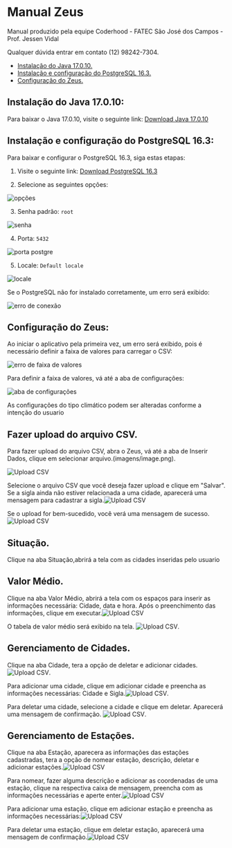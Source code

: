 # Manual Zeus

Manual produzido pela equipe Coderhood - FATEC São José dos Campos - Prof. Jessen Vidal

Qualquer dúvida entrar em contato (12) 98242-7304.


- [Instalação do Java 17.0.10.](#instalação-do-java-17010)
- [Instalação e configuração do PostgreSQL 16.3.](#instalação-e-configuração-do-postgresql-163)
- [Configuração do Zeus.](#configuração-do-zeus)

## Instalação do Java 17.0.10:

Para baixar o Java 17.0.10, visite o seguinte link: [Download Java 17.0.10](https://www.oracle.com/java/technologies/javase/jdk17-archive-downloads.html)

## Instalação e configuração do PostgreSQL 16.3:

Para baixar e configurar o PostgreSQL 16.3, siga estas etapas:

1. Visite o seguinte link: [Download PostgreSQL 16.3](https://www.enterprisedb.com/downloads/postgres-postgresql-downloads)

2. Selecione as seguintes opções:

![opções](imagens/image.png)

3. Senha padrão: `root`

![senha](imagens/image(1).png)

4. Porta: `5432`

![porta postgre](imagens/image(3).png)

5. Locale: `Default locale`

![locale](imagens/image(2).png)

Se o PostgreSQL não for instalado corretamente, um erro será exibido:

![erro de conexão](imagens/image(4).png)

## Configuração do Zeus:

Ao iniciar o aplicativo pela primeira vez, um erro será exibido, pois é necessário definir a faixa de valores para carregar o CSV:

![erro de faixa de valores](imagens/image(5).png)

Para definir a faixa de valores, vá até a aba de configurações:

![aba de configurações](../imagens/07_Configuracoes_tipo_climatico.png)

As configurações do tipo climático podem ser alteradas conforme a intenção do usuario

## Fazer upload do arquivo CSV.

Para fazer upload do arquivo CSV, abra o Zeus, vá até a aba de Inserir Dados, clique em selecionar arquivo.(imagens/image.png).

![Upload CSV](../imagens/image.png)

Selecione o arquivo CSV que você deseja fazer upload e clique em "Salvar".
Se a sigla ainda não estiver relacionada a uma cidade, aparecerá uma mensagem para cadastrar a sigla.![Upload CSV](../imagens/image-3.png)

Se o upload for bem-sucedido, você verá uma mensagem de sucesso.![Upload CSV](../imagens/image-2.png)

## Situação.
Clique na aba Situação,abrirá a tela com as cidades
 inseridas pelo usuario
 [](../imagens/documentacao/imagens/08_Situacao.jpeg)
 
## Valor Médio.

Clique na aba Valor Médio, abrirá a tela com os espaços para inserir as informações necessária: Cidade, data e hora.
Após o preenchimento das informações, clique em executar.![Upload CSV](../imagens/image-6.png)

O tabela de valor médio será exibido na tela.
![Upload CSV](../imagens/image-8.png).

## Gerenciamento de Cidades.

Clique na aba Cidade, tera a opção de deletar e adicionar cidades.![Upload CSV](../imagens/image-12.png).

Para adicionar uma cidade, clique em adicionar cidade e preencha as informações necessárias: Cidade e Sigla.![Upload CSV](../imagens/image-13.png).

Para deletar uma cidade, selecione a cidade e clique em deletar. Aparecerá uma mensagem de confirmação.
![Upload CSV](../imagens/image-14.png).

## Gerenciamento de Estações.

Clique na aba Estação, aparecera as informações das estações cadastradas, tera a opção de nomear estação, descrição, deletar e adicionar estações.![Upload CSV](../imagens/image-22.png)

Para nomear, fazer alguma descrição e adicionar as coordenadas de uma estação, clique na respectiva caixa de mensagem, preencha com as informações necessárias e aperte enter.![Upload CSV](../imagens/image-23.png)

Para adicionar uma estação, clique em adicionar estação e preencha as informações necessárias:![Upload CSV](../imagens/image-10.png)

Para deletar uma estação, clique em deletar estação, aparecerá uma mensagem de confirmação.![Upload CSV](../imagens/image-9.png)

